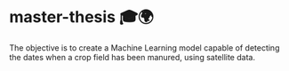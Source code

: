 # master-thesis 🎓🌍

The objective is to create a Machine Learning model capable of detecting the dates when a crop field has been manured, using satellite data. 
